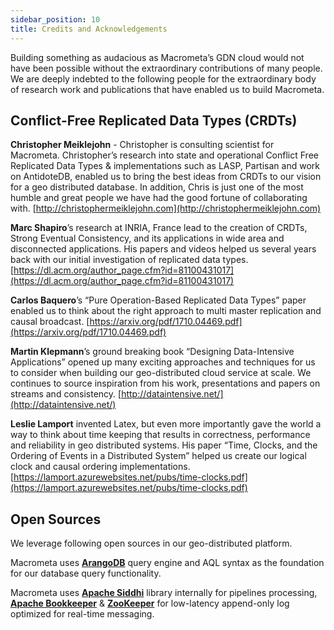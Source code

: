 ```yaml
---
sidebar_position: 10
title: Credits and Acknowledgements
---
```


Building something as audacious as Macrometa’s GDN cloud would not have been possible without the extraordinary contributions of many people. We are deeply indebted to the following people for the extraordinary body of research work and publications that have enabled us to build Macrometa.

## Conflict-Free Replicated Data Types (CRDTs)

**Christopher Meiklejohn** - Christopher is consulting scientist for Macrometa. Christopher’s research into state and operational Conflict Free Replicated Data Types & implementations such as LASP, Partisan and work on AntidoteDB, enabled us to bring the best ideas from CRDTs to our vision for a geo distributed database. In addition, Chris is just one of the most humble and great people we have had the good fortune of collaborating with.
[http://christophermeiklejohn.com](http://christophermeiklejohn.com)

**Marc Shapiro**’s research at INRIA, France lead to the creation of CRDTs, Strong Eventual Consistency, and its applications in wide area and disconnected applications. His papers and videos helped us several years back with our initial investigation of replicated data types. [https://dl.acm.org/author_page.cfm?id=81100431017](https://dl.acm.org/author_page.cfm?id=81100431017)

**Carlos Baquero**’s “Pure Operation-Based Replicated Data Types” paper enabled us to think about the right approach to multi master replication and causal broadcast. 
[https://arxiv.org/pdf/1710.04469.pdf](https://arxiv.org/pdf/1710.04469.pdf)

**Martin Klepmann**’s ground breaking book “Designing Data-Intensive Applications” opened up many exciting approaches and techniques for us to consider when building our geo-distributed cloud service at scale. We continues to source inspiration from his work, presentations and papers on streams and consistency. 
[http://dataintensive.net/](http://dataintensive.net/)

**Leslie Lamport** invented Latex, but even more importantly gave the world a way to think about time keeping that results in correctness, performance and reliability in geo distributed systems. His paper “Time, Clocks, and the Ordering of Events in a Distributed System” helped us create our logical clock and causal ordering implementations.
[https://lamport.azurewebsites.net/pubs/time-clocks.pdf](https://lamport.azurewebsites.net/pubs/time-clocks.pdf)

## Open Sources

We leverage following open sources in our geo-distributed platform. 

Macrometa uses [**ArangoDB**](https://github.com/arangodb/arangodb) query engine and AQL syntax as the foundation for our database query functionality. 

Macrometa uses [**Apache Siddhi**](https://siddhi.io/) library internally for pipelines processing, [**Apache Bookkeeper**](http://bookkeeper.apache.org/) & [**ZooKeeper**](http://zookeeper.apache.org/) for low-latency append-only log optimized for real-time messaging.
